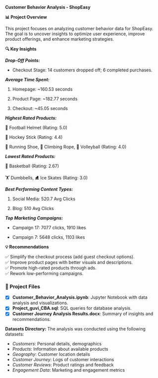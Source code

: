 **Customer Behavior Analysis - ShopEasy**

**📊 **Project Overview****

This project focuses on analyzing customer behavior data for ShopEasy. The goal is to uncover insights to optimize user experience, improve product offerings, and enhance marketing strategies.

**🔍 Key Insights**

***Drop-Off Points:***

* Checkout Stage: 14 customers dropped off; 6 completed purchases.

***Average Time Spent:***

1. Homepage: ~160.53 seconds

2. Product Page: ~182.77 seconds

3. Checkout: ~45.05 seconds

***Highest Rated Products:***

🏈 Football Helmet (Rating: 5.0)

🏒 Hockey Stick (Rating: 4.4)

👟 Running Shoe, 🧗 Climbing Rope, 🏐 Volleyball (Rating: 4.0)

***Lowest Rated Products:***

🏀 Basketball (Rating: 2.67)

🏋️ Dumbbells, ⛸️ Ice Skates (Rating: 3.0)

***Best Performing Content Types:***

 1. Social Media: 520.7 Avg Clicks

 2. Blog: 510 Avg Clicks

***Top Marketing Campaigns:***

 * Campaign 17: 7077 clicks, 1910 likes

 * Campaign 7: 5648 clicks, 1103 likes

**💡 Recommendations**

 ✅ Simplify the checkout process (add guest checkout options).  
 ✅ Improve product pages with better visuals and descriptions.  
 ✅ Promote high-rated products through ads.  
 ✅ Rework low-performing campaigns.  


### 📂 Project Files
- [x] **Customer_Behavior_Analysis.ipynb**: Jupyter Notebook with data analysis and visualizations.
- [x] **Project_guvi_CBA.sql**: SQL queries for database analysis.
- [x] **Customer Journey Analysis Results.docx**: Summary of insights and recommendations.

**Datasets Directory:**
 The analysis was conducted using the following datasets:
- *Customers*: Personal details, demographics
- *Products*: Information about available products
- *Geography*: Customer location details
- *Customer Journey*: Logs of customer interactions
- *Customer Reviews*: Product ratings and feedback
- *Engagement Data*: Marketing and engagement metrics
